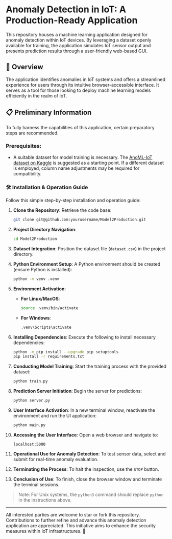 # Anomaly Detection in IoT: A Production-Ready Application

This repository houses a machine learning application designed for anomaly detection within IoT devices. By leveraging a dataset openly available for training, the application simulates IoT sensor output and presents prediction results through a user-friendly web-based GUI.

## 🚀 Overview

The application identifies anomalies in IoT systems and offers a streamlined experience for users through its intuitive browser-accessible interface. It serves as a tool for those looking to deploy machine learning models efficiently in the realm of IoT.

## 📋 Preliminary Information

To fully harness the capabilities of this application, certain preparatory steps are recommended.

### Prerequisites:

- A suitable dataset for model training is necessary. The [AnoML-IoT dataset on Kaggle](https://www.kaggle.com/datasets/hkayan/anomliot) is suggested as a starting point. If a different dataset is employed, column name adjustments may be required for compatibility.

### 🛠 Installation & Operation Guide

Follow this simple step-by-step installation and operation guide:

1. **Clone the Repository**:
   Retrieve the code base:
   ```sh
   git clone git@github.com:yourusername/Model2Production.git
   ```

2. **Project Directory Navigation**:
   ```sh
   cd Model2Production
   ```

3. **Dataset Integration**:
   Position the dataset file (`dataset.csv`) in the project directory.

4. **Python Environment Setup**:
   A Python environment should be created (ensure Python is installed):
   ```sh
   python -m venv .venv
   ```

5. **Environment Activation**:
   - **For Linux/MacOS**:
     ```sh
     source .venv/bin/activate
     ```
   - **For Windows**:
     ```sh
     .venv\Scripts\activate
     ```

6. **Installing Dependencies**:
   Execute the following to install necessary dependencies:
   ```sh
   python -m pip install --upgrade pip setuptools
   pip install -r requirements.txt
   ```

7. **Conducting Model Training**:
   Start the training process with the provided dataset:
   ```sh
   python train.py
   ```

8. **Prediction Server Initiation**:
   Begin the server for predictions:
   ```sh
   python server.py
   ```

9. **User Interface Activation**:
   In a new terminal window, reactivate the environment and run the UI application:
   ```sh
   python main.py
   ```

10. **Accessing the User Interface**:
    Open a web browser and navigate to:
    ```plaintext
    localhost:5000
    ```

11. **Operational Use for Anomaly Detection**:
    To test sensor data, select and submit for real-time anomaly evaluation.

12. **Terminating the Process**:
    To halt the inspection, use the `STOP` button.

13. **Conclusion of Use**:
    To finish, close the browser window and terminate the terminal sessions.

> Note: For Unix systems, the `python3` command should replace `python` in the instructions above.

---

All interested parties are welcome to star or fork this repository. Contributions to further refine and advance this anomaly detection application are appreciated. This initiative aims to enhance the security measures within IoT infrastructures. 🌟
